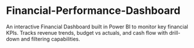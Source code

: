 # Financial-Performance-Dashboard
An interactive Financial Dashboard built in Power BI to monitor key financial KPIs. Tracks revenue trends, budget vs actuals, and cash flow with drill-down and filtering capabilities.
